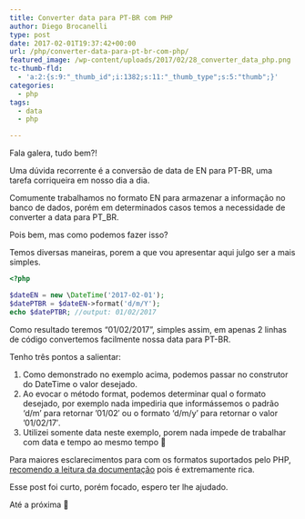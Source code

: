 ```yaml
---
title: Converter data para PT-BR com PHP
author: Diego Brocanelli
type: post
date: 2017-02-01T19:37:42+00:00
url: /php/converter-data-para-pt-br-com-php/
featured_image: /wp-content/uploads/2017/02/28_converter_data_php.png
tc-thumb-fld:
  - 'a:2:{s:9:"_thumb_id";i:1382;s:11:"_thumb_type";s:5:"thumb";}'
categories:
  - php
tags:
  - data
  - php

---
```


Fala galera, tudo bem?!

Uma dúvida recorrente é a conversão de data de EN para PT-BR, uma tarefa corriqueira em nosso dia a dia.

Comumente trabalhamos no formato EN para armazenar a informação no banco de dados, porém em determinados casos temos a necessidade de converter a data para PT_BR.

Pois bem, mas como podemos fazer isso?

Temos diversas maneiras, porem a que vou apresentar aqui julgo ser a mais simples.

```php
<?php

$dateEN = new \DateTime('2017-02-01');
$datePTBR = $dateEN->format('d/m/Y');
echo $datePTBR; //output: 01/02/2017
```

Como resultado teremos &#8220;01/02/2017&#8221;, simples assim, em apenas 2 linhas de código convertemos facilmente nossa data para PT-BR.

Tenho três pontos a salientar:

1. Como demonstrado no exemplo acima, podemos passar no construtor do DateTime o valor desejado.
2. Ao evocar o método format, podemos determinar qual o formato desejado, por exemplo nada impediria que informássemos o padrão &#8216;d/m&#8217; para retornar &#8217;01/02&#8242; ou o formato &#8216;d/m/y&#8217; para retornar o valor &#8217;01/02/17&#8242;.
3. Utilizei somente data neste exemplo, porem nada impede de trabalhar com data e tempo ao mesmo tempo 🙂

Para maiores esclarecimentos para com os formatos suportados pelo PHP, [recomendo a leitura da documentação][1] pois é extremamente rica.

Esse post foi curto, porém focado, espero ter lhe ajudado.

Até a próxima 🙂

 [1]: http://php.net/manual/pt_BR/function.date.php